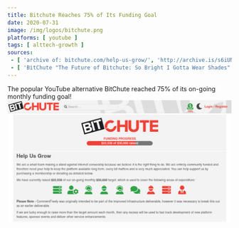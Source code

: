 ```yaml
---
title: Bitchute Reaches 75% of Its Funding Goal
date: 2020-07-31
image: /img/logos/bitchute.png
platforms: [ youtube ]
tags: [ alttech-growth ]
sources:
 - [ 'archive of: bitchute.com/help-us-grow/', 'http://archive.is/s6iUN' ]
 - [ 'BitChute "The Future of Bitchute: So Bright I Gotta Wear Shades" by Styxhexenhammer666 (4 Aug 2020)', 'https://www.bitchute.com/video/DN40fpRK_tA/' ]
---
```


The popular YouTube alternative BitChute reached 75% of its on-going monthly funding goal!
![](screenshot.png)
